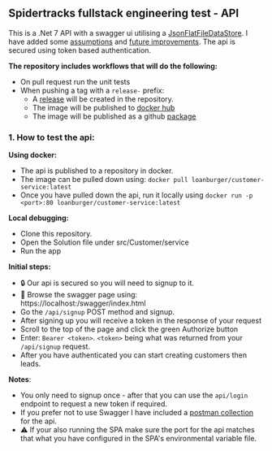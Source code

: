 ## Spidertracks fullstack engineering test - API

This is a .Net 7 API with a swagger ui utilising a [JsonFlatFileDataStore](https://github.com/ttu/json-flatfile-datastore).  I have added some [assumptions](/docs/ASSUMPTIONS.md) and [future improvements](/docs/IMPROVEMENTS.md). The api is secured using token based authentication.

**The repository includes workflows that will do the following:**

- On pull request run the unit tests
- When pushing a tag with a `release-` prefix:
  - A [release](https://github.com/burger-mtbkr/customer-service/releases) will be created in the repository.
  - The image will be published to [docker hub](https://hub.docker.com/repository/docker/loanburger/customer-service/general)
  - The image will be published as a github [package](https://github.com/orgs/burger-mtbkr/packages?repo_name=customer-service)

### 1. How to test the api:

**Using docker:**

- The api is published to a repository in docker.
- The image can be pulled down using: `docker pull loanburger/customer-service:latest`
- Once you have pulled down the api, run it locally using `docker run -p <port>:80 loanburger/customer-service:latest`

**Local debugging:**

- Clone this repository.
- Open the Solution file under src/Customer/service
- Run the app


**Initial steps:**

- :lock: Our api is secured so you will need to signup to it.  
- :eyes: Browse the swagger page using: https://localhost:<port>/swagger/index.html
- Go the `/api/signup` POST method and signup.
- After signing up you will receive a token in the response of your request
- Scroll to the top of the page and click the green Authorize button
- Enter: `Bearer <token>`.  `<token>` being what was returned from your `/api/signup` request.
- After you have authenticated you can start creating customers then leads.


**Notes**:

- You only need to signup once - after that you can use the `api/login` endpoint to request a new token if required.
- If you prefer not to use Swagger I have included a [postman collection](/src//Postman/Customer%20Service.postman_collection.json) for the api.
- :warning: If your also running the SPA make sure the port for the api matches that what you have configured in the SPA's environmental variable file.
